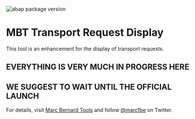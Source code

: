 ![abap package version](https://img.shields.io/endpoint?url=https://shield.abap.space/version-shield-json/github/mbtools/mbt-bc-cts-req/src/#mbtools#cl_cts_req_display.clas.abap/c_version&label=version)

# MBT Transport Request Display

This tool is an enhancement for the display of transport requests.

## EVERYTHING IS VERY MUCH IN PROGRESS HERE 
## WE SUGGEST TO WAIT UNTIL THE OFFICIAL LAUNCH

For details, visit [Marc Bernard Tools](https://marcbernardtools.com/) and follow [@marcfbe](https://twitter.com/marcfbe) on Twitter.
